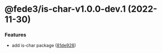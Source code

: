 # @fede3/is-char-v1.0.0-dev.1 (2022-11-30)


### Features

* add is-char package ([81de928](https://github.com/fedeaviles/workspace-sample/commit/81de928adc1c6e43538b1b0ef0f4c40137728dcb))
